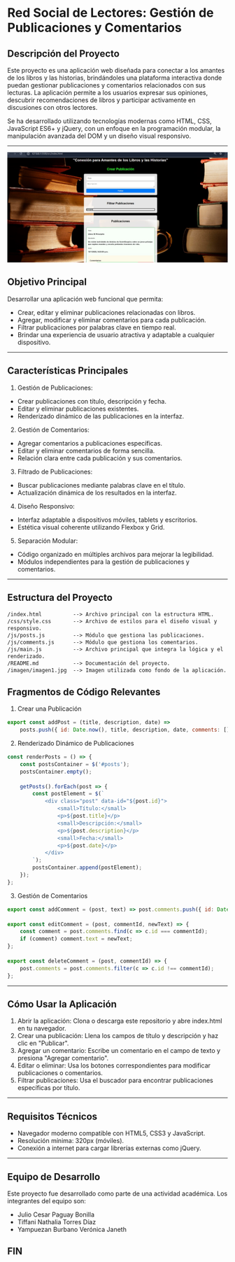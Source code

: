 # Red Social de Lectores: Gestión de Publicaciones y Comentarios

## Descripción del Proyecto

Este proyecto es una aplicación web diseñada para conectar a los amantes de los libros y las historias, brindándoles una plataforma interactiva donde puedan gestionar publicaciones y comentarios relacionados con sus lecturas. La aplicación permite a los usuarios expresar sus opiniones, descubrir recomendaciones de libros y participar activamente en discusiones con otros lectores.

Se ha desarrollado utilizando tecnologías modernas como HTML, CSS, JavaScript ES6+ y jQuery, con un enfoque en la programación modular, la manipulación avanzada del DOM y un diseño visual responsivo.

---
![Proyecto](https://github.com/JCPB2000/red-social-post-comentarios-jquery/blob/master/imagen/P1.jpg?raw=true)
## Objetivo Principal

Desarrollar una aplicación web funcional que permita:

* Crear, editar y eliminar publicaciones relacionadas con libros.
* Agregar, modificar y eliminar comentarios para cada publicación.
* Filtrar publicaciones por palabras clave en tiempo real.
* Brindar una experiencia de usuario atractiva y adaptable a cualquier dispositivo.
---

## Características Principales

1. Gestión de Publicaciones:
* Crear publicaciones con título, descripción y fecha.
* Editar y eliminar publicaciones existentes.
* Renderizado dinámico de las publicaciones en la interfaz.

2. Gestión de Comentarios:
* Agregar comentarios a publicaciones específicas.
* Editar y eliminar comentarios de forma sencilla.
* Relación clara entre cada publicación y sus comentarios.

3. Filtrado de Publicaciones:
* Buscar publicaciones mediante palabras clave en el título.
* Actualización dinámica de los resultados en la interfaz.

4. Diseño Responsivo:
* Interfaz adaptable a dispositivos móviles, tablets y escritorios.
* Estética visual coherente utilizando Flexbox y Grid.

5. Separación Modular:
* Código organizado en múltiples archivos para mejorar la legibilidad.
* Módulos independientes para la gestión de publicaciones y comentarios.
---

## Estructura del Proyecto
```
/index.html          --> Archivo principal con la estructura HTML.
/css/style.css       --> Archivo de estilos para el diseño visual y responsivo.
/js/posts.js         --> Módulo que gestiona las publicaciones.
/js/comments.js      --> Módulo que gestiona los comentarios.
/js/main.js          --> Archivo principal que integra la lógica y el renderizado.
/README.md           --> Documentación del proyecto.
/imagen/imagen1.jpg  --> Imagen utilizada como fondo de la aplicación.
```
## Fragmentos de Código Relevantes
1. Crear una Publicación

```posts.js
export const addPost = (title, description, date) => 
    posts.push({ id: Date.now(), title, description, date, comments: [] });
```

2. Renderizado Dinámico de Publicaciones

```main.js
const renderPosts = () => {
    const postsContainer = $('#posts');
    postsContainer.empty();

    getPosts().forEach(post => {
        const postElement = $(`
            <div class="post" data-id="${post.id}">
                <small>Título:</small>
                <p>${post.title}</p>
                <small>Descripción:</small>
                <p>${post.description}</p>
                <small>Fecha:</small>
                <p>${post.date}</p>
            </div>
        `);
        postsContainer.append(postElement);
    });
};
```
3. Gestión de Comentarios 

   
```comments.js
export const addComment = (post, text) => post.comments.push({ id: Date.now(), text });

export const editComment = (post, commentId, newText) => {
    const comment = post.comments.find(c => c.id === commentId);
    if (comment) comment.text = newText;
};

export const deleteComment = (post, commentId) => {
    post.comments = post.comments.filter(c => c.id !== commentId);
};
```
---
## Cómo Usar la Aplicación

1. Abrir la aplicación: Clona o descarga este repositorio y abre index.html en tu navegador.
2. Crear una publicación: Llena los campos de título y descripción y haz clic en "Publicar".
3. Agregar un comentario: Escribe un comentario en el campo de texto y presiona "Agregar comentario".
4. Editar o eliminar: Usa los botones correspondientes para modificar publicaciones o comentarios.
5. Filtrar publicaciones: Usa el buscador para encontrar publicaciones específicas por título.
---
## Requisitos Técnicos
* Navegador moderno compatible con HTML5, CSS3 y JavaScript.
* Resolución mínima: 320px (móviles).
* Conexión a internet para cargar librerías externas como jQuery.
---
## Equipo de Desarrollo
Este proyecto fue desarrollado como parte de una actividad académica. Los integrantes del equipo son:

* Julio Cesar Paguay Bonilla
* Tiffani Nathalia Torres Díaz
* Yampuezan Burbano Verónica Janeth

## FIN

